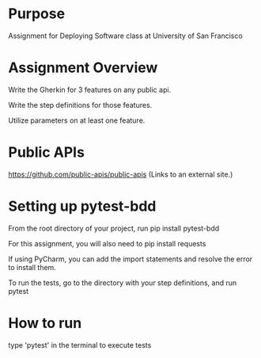 # Purpose
Assignment for Deploying Software class at University of San Francisco

# Assignment Overview
Write the Gherkin for 3 features on any public api.

Write the step definitions for those features.

Utilize parameters on at least one feature.

# Public APIs
https://github.com/public-apis/public-apis (Links to an external site.)

# Setting up pytest-bdd
From the root directory of your project, run pip install pytest-bdd

For this assignment, you will also need to pip install requests

If using PyCharm, you can add the import statements and resolve the error to install them.

To run the tests, go to the directory with your step definitions, and run pytest

# How to run
type 'pytest' in the terminal to execute tests
